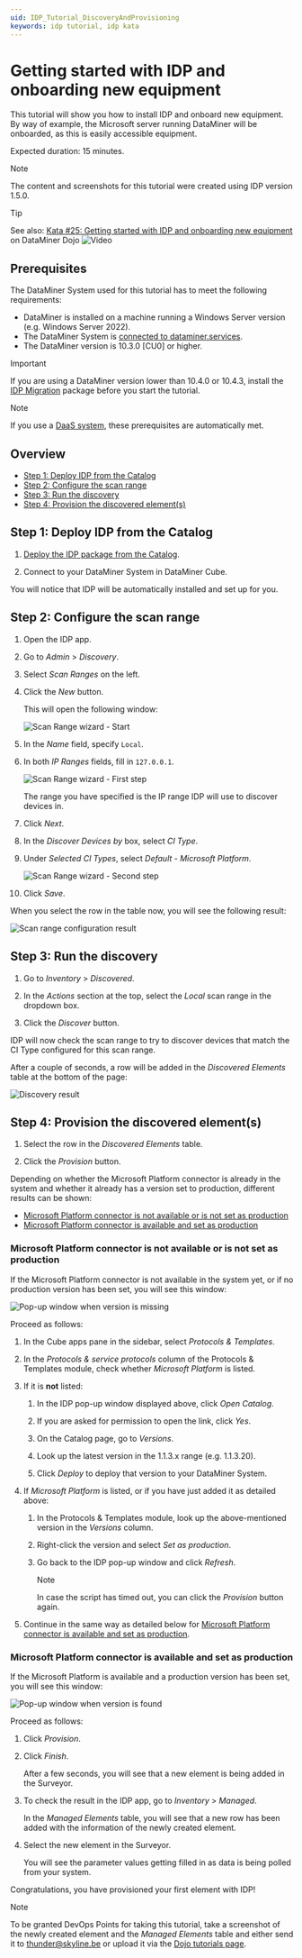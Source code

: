 ```yaml
---
uid: IDP_Tutorial_DiscoveryAndProvisioning
keywords: idp tutorial, idp kata
---
```


# Getting started with IDP and onboarding new equipment

This tutorial will show you how to install IDP and onboard new equipment. By way of example, the Microsoft server running DataMiner will be onboarded, as this is easily accessible equipment.

Expected duration: 15 minutes.

> [!NOTE]
> The content and screenshots for this tutorial were created using IDP version 1.5.0.

> [!TIP]
> See also: [Kata #25: Getting started with IDP and onboarding new equipment](https://community.dataminer.services/courses/kata-25/) on DataMiner Dojo ![Video](~/user-guide/images/video_Duo.png)

## Prerequisites

The DataMiner System used for this tutorial has to meet the following requirements:

- DataMiner is installed on a machine running a Windows Server version (e.g. Windows Server 2022).
- The DataMiner System is [connected to dataminer.services](xref:Connecting_your_DataMiner_System_to_the_cloud).
- The DataMiner version is 10.3.0 [CU0] or higher.

> [!IMPORTANT]
> If you are using a DataMiner version lower than 10.4.0 or 10.4.3, install the [IDP Migration](https://community.dataminer.services/download/idp-migration/) package before you start the tutorial.

> [!NOTE]
> If you use a [DaaS system](xref:Creating_a_DMS_in_the_cloud), these prerequisites are automatically met.

## Overview

- [Step 1: Deploy IDP from the Catalog](#step-1-deploy-idp-from-the-dataminer-catalog)
- [Step 2: Configure the scan range](#step-2-configure-the-scan-range)
- [Step 3: Run the discovery](#step-3-run-the-discovery)
- [Step 4: Provision the discovered element(s)](#step-4-provision-the-discovered-elements)

## Step 1: Deploy IDP from the Catalog

1. [Deploy the IDP package from the Catalog](xref:Installing_DataMiner_IDP#deploying-the-idp-package).

1. Connect to your DataMiner System in DataMiner Cube.

You will notice that IDP will be automatically installed and set up for you.

## Step 2: Configure the scan range

1. Open the IDP app.

1. Go to *Admin* > *Discovery*.

1. Select *Scan Ranges* on the left.

1. Click the *New* button.

   This will open the following window:

   ![Scan Range wizard - Start](~/user-guide/images/IDP_Tutorial_DiscoveryAndProvisioning_ScanRange_0.png)

1. In the *Name* field, specify `Local`.

1. In both *IP Ranges* fields, fill in `127.0.0.1`.

   ![Scan Range wizard - First step](~/user-guide/images/IDP_Tutorial_DiscoveryAndProvisioning_ScanRange_1.png)

   The range you have specified is the IP range IDP will use to discover devices in.

1. Click *Next*.

1. In the *Discover Devices by* box, select *CI Type*.

1. Under *Selected CI Types*, select *Default - Microsoft Platform*.

   ![Scan Range wizard - Second step](~/user-guide/images/IDP_Tutorial_DiscoveryAndProvisioning_ScanRange_2.png)

1. Click *Save*.

When you select the row in the table now, you will see the following result:

![Scan range configuration result](~/user-guide/images/IDP_Tutorial_DiscoveryAndProvisioning_ScanRange_3.png)

## Step 3: Run the discovery

1. Go to *Inventory* > *Discovered*.

1. In the *Actions* section at the top, select the *Local* scan range in the dropdown box.

1. Click the *Discover* button.

IDP will now check the scan range to try to discover devices that match the CI Type configured for this scan range.

After a couple of seconds, a row will be added in the *Discovered Elements* table at the bottom of the page:

![Discovery result](~/user-guide/images/IDP_Tutorial_DiscoveryAndProvisioning_Discovery_0.png)

## Step 4: Provision the discovered element(s)

1. Select the row in the *Discovered Elements* table.

1. Click the *Provision* button.

Depending on whether the Microsoft Platform connector is already in the system and whether it already has a version set to production, different results can be shown:

- [Microsoft Platform connector is not available or is not set as production](#microsoft-platform-connector-is-not-available-or-is-not-set-as-production)
- [Microsoft Platform connector is available and set as production](#microsoft-platform-connector-is-available-and-set-as-production)

### Microsoft Platform connector is not available or is not set as production

If the Microsoft Platform connector is not available in the system yet, or if no production version has been set, you will see this window:

![Pop-up window when version is missing](~/user-guide/images/IDP_Tutorial_DiscoveryAndProvisioning_Provisioning_MissingVersion.png)

Proceed as follows:

1. In the Cube apps pane in the sidebar, select *Protocols & Templates*.

1. In the *Protocols & service protocols* column of the Protocols & Templates module, check whether *Microsoft Platform* is listed.

1. If it is **not** listed:

   1. In the IDP pop-up window displayed above, click *Open Catalog*.

   1. If you are asked for permission to open the link, click *Yes*.

   1. On the Catalog page, go to *Versions*.

   1. Look up the latest version in the 1.1.3.x range (e.g. 1.1.3.20).

   1. Click *Deploy* to deploy that version to your DataMiner System.

1. If *Microsoft Platform* is listed, or if you have just added it as detailed above:

   1. In the Protocols & Templates module, look up the above-mentioned version in the *Versions* column.

   1. Right-click the version and select *Set as production*.

   1. Go back to the IDP pop-up window and click *Refresh*.

      > [!NOTE]
      > In case the script has timed out, you can click the *Provision* button again.

1. Continue in the same way as detailed below for [Microsoft Platform connector is available and set as production](#microsoft-platform-connector-is-available-and-set-as-production).

### Microsoft Platform connector is available and set as production

If the Microsoft Platform is available and a production version has been set, you will see this window:

![Pop-up window when version is found](~/user-guide/images/IDP_Tutorial_DiscoveryAndProvisioning_Provisioning_Success.png)

Proceed as follows:

1. Click *Provision*.

1. Click *Finish*.

   After a few seconds, you will see that a new element is being added in the Surveyor.

1. To check the result in the IDP app, go to *Inventory* > *Managed*.

   In the *Managed Elements* table, you will see that a new row has been added with the information of the newly created element.

1. Select the new element in the Surveyor.

   You will see the parameter values getting filled in as data is being polled from your system.

Congratulations, you have provisioned your first element with IDP!

> [!NOTE]
> To be granted DevOps Points for taking this tutorial, take a screenshot of the newly created element and the *Managed Elements* table and either send it to [thunder@skyline.be](mailto:thunder@skyline.be) or upload it via the [Dojo tutorials page](https://community.dataminer.services/learning-courses-tutorials/).
